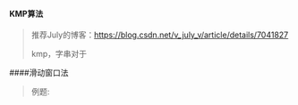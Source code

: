 #### KMP算法

> 推荐July的博客：https://blog.csdn.net/v_july_v/article/details/7041827
>
> kmp，字串对于

####滑动窗口法

> 例题: